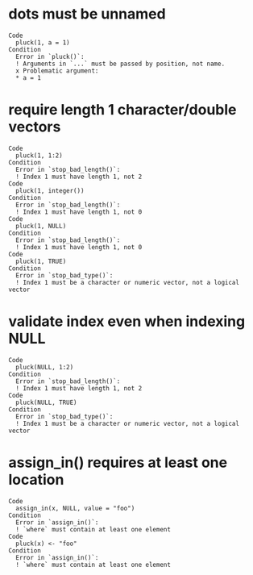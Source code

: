 # dots must be unnamed

    Code
      pluck(1, a = 1)
    Condition
      Error in `pluck()`:
      ! Arguments in `...` must be passed by position, not name.
      x Problematic argument:
      * a = 1

# require length 1 character/double vectors

    Code
      pluck(1, 1:2)
    Condition
      Error in `stop_bad_length()`:
      ! Index 1 must have length 1, not 2
    Code
      pluck(1, integer())
    Condition
      Error in `stop_bad_length()`:
      ! Index 1 must have length 1, not 0
    Code
      pluck(1, NULL)
    Condition
      Error in `stop_bad_length()`:
      ! Index 1 must have length 1, not 0
    Code
      pluck(1, TRUE)
    Condition
      Error in `stop_bad_type()`:
      ! Index 1 must be a character or numeric vector, not a logical vector

# validate index even when indexing NULL

    Code
      pluck(NULL, 1:2)
    Condition
      Error in `stop_bad_length()`:
      ! Index 1 must have length 1, not 2
    Code
      pluck(NULL, TRUE)
    Condition
      Error in `stop_bad_type()`:
      ! Index 1 must be a character or numeric vector, not a logical vector

# assign_in() requires at least one location

    Code
      assign_in(x, NULL, value = "foo")
    Condition
      Error in `assign_in()`:
      ! `where` must contain at least one element
    Code
      pluck(x) <- "foo"
    Condition
      Error in `assign_in()`:
      ! `where` must contain at least one element

